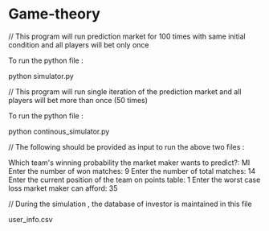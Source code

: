 # Game-theory



// This program will run prediction market for 100 times with same initial condition and all players will bet only once

To  run the python file :

python simulator.py


// This program will run single iteration of the prediction market and all players will bet more than once (50 times) 

To  run the python file :

python continous_simulator.py

// The following should be provided as input to run the above two files :

Which team's winning probability the market maker wants to predict?: MI
Enter the number of won matches: 9
Enter the number of total matches: 14
Enter the current position of the team on points table: 1 
Enter the worst case loss market maker can afford: 35


// During the simulation , the database of investor is maintained in this file

user_info.csv


